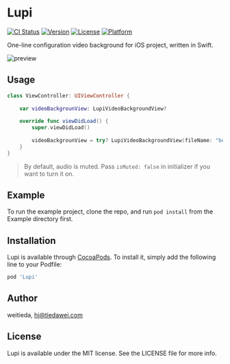 # Lupi

[![CI Status](https://img.shields.io/travis/weitieda/Lupi.svg?style=flat)](https://travis-ci.org/weitieda/Lupi)
[![Version](https://img.shields.io/cocoapods/v/Lupi.svg?style=flat)](https://cocoapods.org/pods/Lupi)
[![License](https://img.shields.io/cocoapods/l/Lupi.svg?style=flat)](https://cocoapods.org/pods/Lupi)
[![Platform](https://img.shields.io/cocoapods/p/Lupi.svg?style=flat)](https://cocoapods.org/pods/Lupi)

One-line configuration video background for iOS project, written in Swift.

![preview](demo.gif)

## Usage
```swift
class ViewController: UIViewController {
    
    var videoBackgrounView: LupiVideoBackgroundView?
    
    override func viewDidLoad() {
        super.viewDidLoad()
        
        videoBackgrounView = try? LupiVideoBackgroundView(fileName: "beach", in: view)
    }
}
```
> By default, audio is muted. Pass `isMuted: false` in initializer if you want to turn it on.


## Example

To run the example project, clone the repo, and run `pod install` from the Example directory first.

## Installation

Lupi is available through [CocoaPods](https://cocoapods.org). To install
it, simply add the following line to your Podfile:

```ruby
pod 'Lupi'
```

## Author

weitieda, hi@tiedawei.com

## License

Lupi is available under the MIT license. See the LICENSE file for more info.
